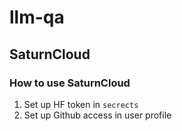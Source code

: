 # llm-qa
## SaturnCloud
### How to use SaturnCloud
1. Set up HF token in `secrects`
2. Set up Github access in user profile

